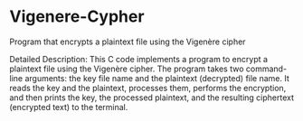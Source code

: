 # Vigenere-Cypher
Program that encrypts a plaintext file using the Vigenère cipher

Detailed Description:
This C code implements a program to encrypt a plaintext file using the Vigenère cipher.
The program takes two command-line arguments: the key file name and the plaintext (decrypted) file name. It reads the key and the plaintext, processes them, performs the encryption, and then prints the key, the processed plaintext, and the resulting ciphertext (encrypted text) to the terminal.
